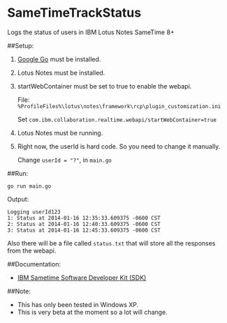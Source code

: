 SameTimeTrackStatus
===================

Logs the status of users in IBM Lotus Notes SameTime 8+


##Setup:

1. [Google Go](http://golang.org/) must be installed.
2. Lotus Notes must be installed.
3. startWebContainer must be set to true to enable the webapi.

    File: `%ProfileFiles%\lotus\notes\framework\rcp\plugin_customization.ini`
    
    Set `com.ibm.collaboration.realtime.webapi/startWebContainer=true`

4. Lotus Notes must be running.
5. Right now, the userId is hard code. So you need to change it manually.

    Change `userId = "?"`, in `main.go`

##Run:

    go run main.go
    
Output:

	Logging userId123
	1: Status at 2014-01-16 12:35:33.609375 -0600 CST
	2: Status at 2014-01-16 12:40:33.609375 -0600 CST
	3: Status at 2014-01-16 12:45:33.609375 -0600 CST
	
Also there will be a file called `status.txt` that will store all the responses from the webapi.

##Documentation:

- [IBM Sametime Software Developer Kit (SDK)](http://www14.software.ibm.com/webapp/download/nochargesearch.jsp?q0=&k=ALL&S_TACT=104CBW71&status=Active&b=Lotus&sr=1&q=sametime+sdk&ibm-search=Search)

##Note:

- This has only been tested in Windows XP.
- This is very beta at the moment so a lot will change.
